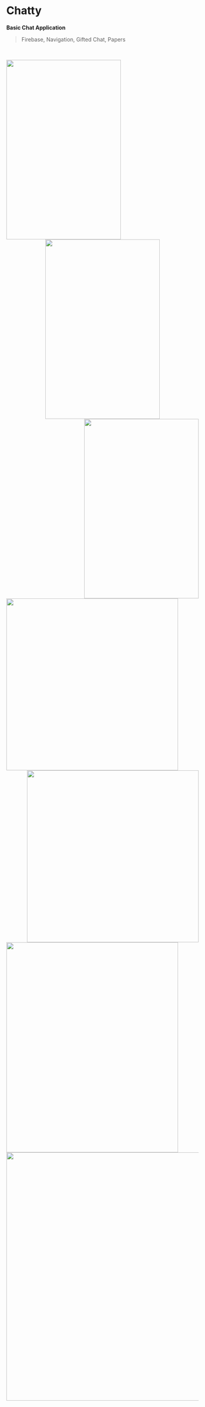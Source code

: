 # Chatty
**Basic Chat Application**
<br/>

> Firebase, Navigation, Gifted Chat, Papers
<br/>

<p align="center">
<img src="https://user-images.githubusercontent.com/65288948/154236825-f8d0ef99-5a15-4627-96a3-735852951882.png" align="left" width="300" height="470">
<img src="https://user-images.githubusercontent.com/65288948/154236838-71d1325f-a993-4ac2-b16d-0ae35a7e45bd.png" align="center" width="300" height="470">
<img src="https://user-images.githubusercontent.com/65288948/154236895-e4db29bf-1efb-445d-99ce-7ac7c8086448.png" align="right" width="300" height="470">
</p>
<br/>

<p align="center">
<img src="https://user-images.githubusercontent.com/65288948/154236859-94be4fc2-16d5-4850-9b6d-19a64c79ada5.png" align="left" width="450" height="450">
<img src="https://user-images.githubusercontent.com/65288948/154236868-5b0efa24-a8ea-4e8d-8c26-1c41d977feec.png" align="right" width="450" height="450">
</p>
<br/>
 
<p align="center">
<img src="https://user-images.githubusercontent.com/65288948/154236930-5fd1e1a4-38ad-45e6-9061-17c7c553f4ab.png" align="left" width="450" height="550">
</p>
 <br/>
<p align="center">
<img src="https://user-images.githubusercontent.com/65288948/154236946-941a97f9-d964-48eb-a35a-6215a6e7ce70.png" align="left" width="750" height="650">
</p>
